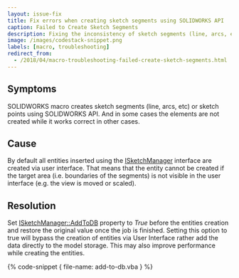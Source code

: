 ```yaml
---
layout: issue-fix
title: Fix errors when creating sketch segments using SOLIDWORKS API
caption: Failed to Create Sketch Segments
description: Fixing the inconsistency of sketch segments (line, arcs, etc) or sketch points creation in the macro
image: /images/codestack-snippet.png
labels: [macro, troubleshooting]
redirect_from:
  - /2018/04/macro-troubleshooting-failed-create-sketch-segments.html
---
```

## Symptoms

SOLIDWORKS macro creates sketch segments (line, arcs, etc) or sketch points using SOLIDWORKS API. And in some cases the elements are not created while it works correct in other cases.

## Cause

By default all entities inserted using the [ISketchManager](http://help.solidworks.com/2016/English/api/sldworksapi/SOLIDWORKS.Interop.sldworks~SOLIDWORKS.Interop.sldworks.ISketchManager.html) interface are created via user interface. That means that the entity cannot be created if the target area (i.e. boundaries of the segments) is not visible in the user interface (e.g. the view is moved or scaled).  

## Resolution

Set [ISketchManager::AddToDB](http://help.solidworks.com/2016/english/api/sldworksapi/solidworks.interop.sldworks~solidworks.interop.sldworks.isketchmanager~addtodb.html) property to *True* before the entities creation and restore the original value once the job is finished.
Setting this option to true will bypass the creation of entities via User Interface rather add the data directly to the model storage. This may also improve performance while creating the entities.
  
{% code-snippet { file-name: add-to-db.vba } %}